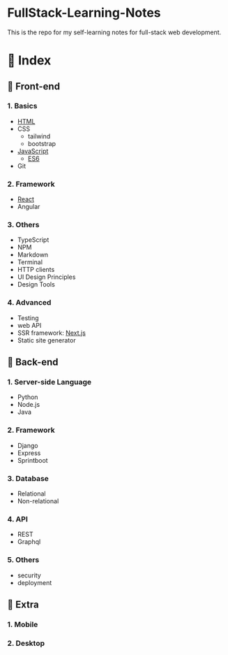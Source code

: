 # FullStack-Learning-Notes
This is the repo for my self-learning notes for full-stack web development.

# 📌 Index  
## 🌻 Front-end
### 1. Basics
- [HTML](front-end/HTML.md)
- CSS
  - tailwind
  - bootstrap
- [JavaScript](front-end/JavaScript.md)
  - [ES6](front-end/ES6.md)
- Git 


### 2. Framework
- [React](front-end/React.md)
- Angular

### 3. Others
- TypeScript
- NPM
- Markdown
- Terminal
- HTTP clients
- UI Design Principles
- Design Tools

### 4. Advanced
- Testing
- web API
- SSR framework: [Next.js](front-end/Nextjs.md)
- Static site generator

## 🌻 Back-end
### 1. Server-side Language
- Python
- Node.js
- Java

### 2. Framework
- Django
- Express
- Sprintboot

### 3. Database
- Relational
- Non-relational

### 4. API
- REST
- Graphql

### 5. Others
- security
- deployment
  

## 🌻 Extra
### 1. Mobile

### 2. Desktop
